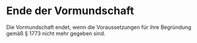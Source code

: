 # Ende der Vormundschaft

Die Vormundschaft endet, wenn die Voraussetzungen für ihre Begründung gemäß § 1773 nicht mehr gegeben sind.